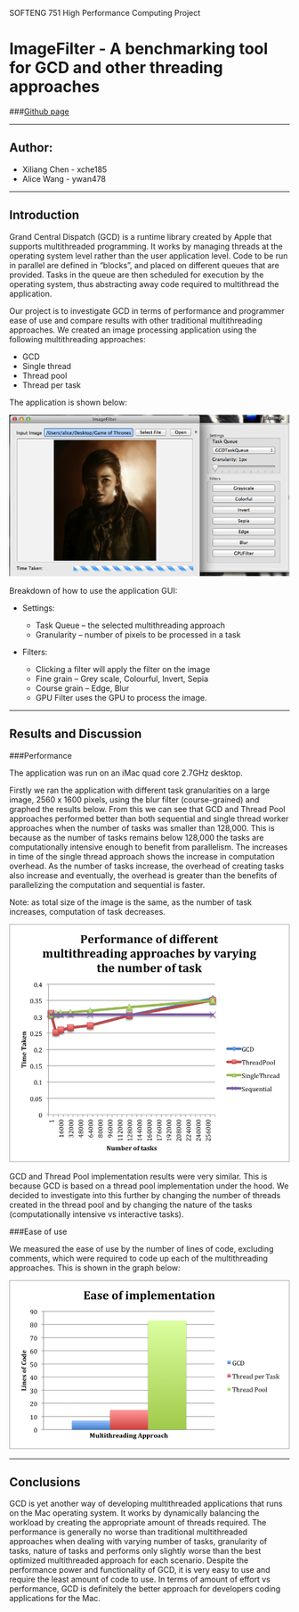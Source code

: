 SOFTENG 751 High Performance Computing Project

ImageFilter - A benchmarking tool for GCD and other threading approaches
=======

###[Github page](https://github.com/xlc/SE751Project)

------------

Author:
-------
 * Xiliang Chen - xche185
 * Alice Wang - ywan478

------------

Introduction
-------

Grand Central Dispatch (GCD) is a runtime library created by Apple that supports multithreaded programming. It works by managing threads at the operating system level rather than the user application level. Code to be run in parallel are defined in “blocks”, and placed on different queues that are provided. Tasks in the queue are then scheduled for execution by the operating system, thus abstracting away code required to multithread the application.

Our project is to investigate GCD in terms of performance and programmer ease of use and compare results with other traditional multithreading approaches. We created an image processing application using the following multithreading approaches:

 * GCD
 * Single thread
 * Thread pool
 * Thread per task

The application is shown below:

![ImageFilter interface](https://github.com/xlc/SE751Project/raw/master/img/gui.png)

Breakdown of how to use the application GUI:

 * Settings:
	* Task Queue – the selected multithreading approach
	* Granularity – number of pixels to be processed in a task

 * Filters: 
	* Clicking a filter will apply the filter on the image
	* Fine grain – Grey scale, Colourful, Invert, Sepia
	* Course grain – Edge, Blur
	* GPU Filter uses the GPU to process the image.

----------

Results and Discussion
---------
###Performance

The application was run on an iMac quad core 2.7GHz desktop.

Firstly we ran the application with different task granularities on a large image, 2560 x 1600 pixels, using the blur filter (course-grained) and graphed the results below.
From this we can see that GCD and Thread Pool approaches performed better than both sequential and single thread worker approaches when the number of tasks was smaller than 128,000. This is because as the number of tasks remains below 128,000 the tasks are computationally intensive enough to benefit from parallelism. The increases in time of the single thread approach shows the increase in computation overhead. As the number of tasks increase, the overhead of creating tasks also increase and eventually, the overhead is greater than the benefits of parallelizing the computation and sequential is faster. 

Note: as total size of the image is the same, as the number of task increases, computation of task decreases.

![Performance between different task queues](https://github.com/xlc/SE751Project/raw/master/img/performance.png)

GCD and Thread Pool implementation results were very similar. This is because GCD is based on a thread pool implementation under the hood. We decided to investigate into this further by changing the number of threads created in the thread pool and by changing the nature of the tasks (computationally intensive vs interactive tasks).


###Ease of use

We measured the ease of use by the number of lines of code, excluding comments, which were required to code up each of the multithreading approaches. This is shown in the graph below:

![Lines of code to implement each task queues](https://github.com/xlc/SE751Project/raw/master/img/ease.png)


-----------

Conclusions
---------
GCD is yet another way of developing multithreaded applications that runs on the Mac operating system. It works by dynamically balancing the workload by creating the appropriate amount of threads required. The performance is generally no worse than traditional multithreaded approaches when dealing with varying number of tasks, granularity of tasks, nature of tasks and performs only slightly worse than the best optimized multithreaded approach for each scenario. Despite the performance power and functionality of GCD, it is very easy to use and require the least amount of code to use. In terms of amount of effort vs performance, GCD is definitely the better approach for developers coding applications for the Mac.
